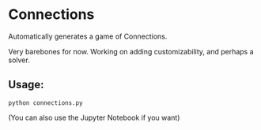 # Connections

Automatically generates a game of Connections.

Very barebones for now. Working on adding customizability, and perhaps a solver.

## Usage:

```
python connections.py
```

(You can also use the Jupyter Notebook if you want)
